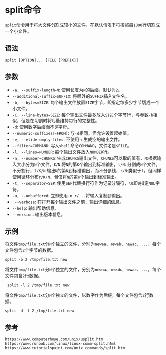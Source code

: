 # split命令
`split`命令用于将大文件分割成较小的文件，在默认情况下将按照每`1000`行切割成一个小文件。

## 语法

```shell
split [OPTION]... [FILE [PREFIX]]
```

## 参数
* `-a, --suffix-length=N`: 使用长度为`N`的后缀，默认为`2`。
* `--additional-suffix=SUFFIX`: 将额外的`SUFFIX`插入文件名。
* `-b, --bytes=SIZE`: 每个输出文件放置`SIZE`字节，即指定每多少字节切成一个小文件。
* `-C, --line-bytes=SIZE`: 每个输出文件最多放入`SIZE`个字节行，与参数`-b`相似，但是在切割时将尽量维持每行的完整性。
* `-d`: 使用数字后缀而不是字母。
* `--numeric-suffixes[=FROM]`: 与`-d`相同，但允许设置起始值。
* `-e, --elide-empty-files`: 不使用`-n`生成空的输出文件。
* `--filter=COMMAND`: 写入`shell`命令`COMMAND`，文件名是`$FILE`。
* `-l, --lines=NUMBER`: 每个输出文件放入`NUMBER`行。
* `-n, --number=CHUNKS`: 生成`CHUNKS`输出文件，`CHUNKS`可以取的值有，`N`:根据输入大小分为`N`个文件，`K/N`:将`N`的第`K`个输出到标准输出，`l/N`: 分割成`N`个文件，不分割行，`l/K/N`:输出`K`的第`N`到标准输出，而不分割线，`r/N`:类似于`l`，但同样使用循环分布`r/K/N`，但仅将`N`的第`K`个输出到标准输出。
* `-t, --separator=SEP`: 使用`SEP`代替换行符作为记录分隔符，`\0`即`0`指定`NUL`字符。
* `-u, --unbuffered`: 立即使用`-n r/...`将输入复制到输出。
* ` --verbose`: 在打开每个输出文件之前，输出详细的信息。
* `--help`: 输出帮助信息。
* `--version`: 输出版本信息。

## 示例
将文件`tmp/file.txt`分`N`个独立的文件，分别为`newaa`、`newab`、`newac`、`...`，每个文件包含`2`个字节的数据。

```shell
split -b 2 /tmp/file.txt new
```

将文件`tmp/file.txt`分`N`个独立的文件，分别为`newaa`、`newab`、`newac`、`...`，每个文件包含`2`行数据。

```shell
 split -l 2 /tmp/file.txt new
```

将文件`tmp/file.txt`分`N`个独立的文件，以数字作为后缀，每个文件包含`2`行数据。

```shell
split -d -l 2 /tmp/file.txt new
```



## 参考

```
https://www.computerhope.com/unix/usplit.htm
https://www.runoob.com/linux/linux-comm-split.html
https://www.tutorialspoint.com/unix_commands/split.htm
```
